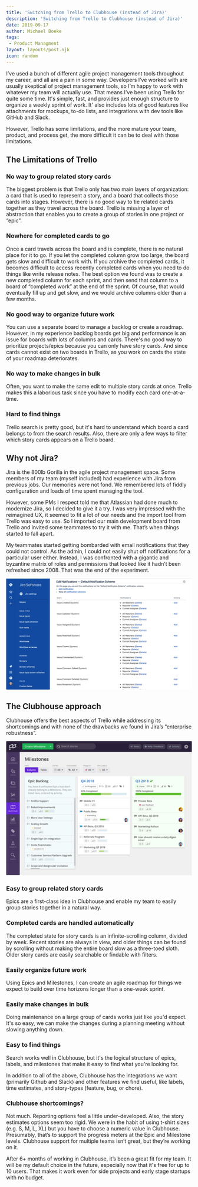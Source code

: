 ```yaml
---
title: 'Switching from Trello to Clubhouse (instead of Jira)'
description: 'Switching from Trello to Clubhouse (instead of Jira)'
date: 2019-09-17
author: Michael Boeke
tags:
 - Product Managment
layout: layouts/post.njk
icon: random
---
```


I’ve used a bunch of different agile project management tools throughout my career, and all are a pain in some way. Developers I’ve worked with are usually skeptical of project management tools, so I’m happy to work with whatever my team will actually use. That means I've been using Trello for quite some time. It's simple, fast, and provides just enough structure to organize a weekly sprint of work. It' also includes lots of good features like attachments for mockups, to-do lists, and integrations with dev tools like GitHub and Slack.

However, Trello has some limitations, and the more mature your team, product, and process get, the more difficult it can be to deal with those limitations.

## The Limitations of Trello

### No way to group related story cards
The biggest problem is that Trello only has two main layers of organization: a card that is used to represent a story, and a board that collects those cards into stages. However, there is no good way to tie related cards together as they travel across the board. Trello is missing a layer of abstraction that enables you to create a group of stories in one project or “epic”.

### Nowhere for completed cards to go
Once a card travels across the board and is complete, there is no natural place for it to go. If you let the completed column grow too large, the board gets slow and difficult to work with. If you archive the completed cards, it becomes difficult to access recently completed cards when you need to do things like write release notes. The best option we found was to create a new completed column for each sprint, and then send that column to a board of “completed work” at the end of the sprint. Of course, that would eventually fill up and get slow, and we would archive columns older than a few months.

### No good way to organize future work
You can use a separate board to manage a backlog or create a roadmap. However, in my experience backlog boards get big and performance is an issue for boards with lots of columns and cards. There's no good way to prioritize projects/epics because you can only have story cards. And since cards cannot exist on two boards in Trello, as you work on cards the state of your roadmap deteriorates.

### No way to make changes in bulk
Often, you want to make the same edit to multiple story cards at once. Trello makes this a laborious task since you have to modify each card one-at-a-time.

### Hard to find things
Trello search is pretty good, but it's hard to understand which board a card belongs to from the search results. Also, there are only a few ways to filter which story cards appears on a Trello board.

## Why not Jira?
Jira is the 800lb Gorilla in the agile project management space. Some members of my team (myself included) had experience with Jira from previous jobs. Our memories were not fond. We remembered lots of fiddly configuration and loads of time spent managing the tool.

However, some PMs I respect told me that Atlassian had done much to modernize Jira, so I decided to give it a try. I was very impressed with the reimagined UX, it seemed to fit a lot of our needs and the import tool from Trello was easy to use. So I imported our main development board from Trello and invited some teammates to try it with me. That’s when things started to fall apart.

My teammates started getting bombarded with email notifications that they could not control. As the admin, I could not easily shut off notifications for a particular user either. Instead, I was confronted with a gigantic and byzantine matrix of roles and permissions that looked like it hadn’t been refreshed since 2008. That was the end of the experiment.

![Robust Enterprise Configuration](/img/jira_config.jpeg)

## The Clubhouse approach

Clubhouse offers the best aspects of Trello while addressing its shortcomings and with none of the drawbacks we found in Jira’s “enterprise robustness”.

![Clubhouse](/img/clubhouse.png)

### Easy to group related story cards
Epics are a first-class idea in Clubhouse and enable my team to easily group stories together in a natural way.

### Completed cards are handled automatically
The completed state for story cards is an infinite-scrolling column, divided by week. Recent stories are always in view, and older things can be found by scrolling without making the entire board slow as a three-toed sloth. Older story cards are easily searchable or findable with filters.

### Easily organize future work
Using Epics and Milestones, I can create an agile roadmap for things we expect to build over time horizons longer than a one-week sprint.

### Easily make changes in bulk
Doing maintenance on a large group of cards works just like you'd expect. It's so easy, we can make the changes during a planning meeting without slowing anything down.

### Easy to find things
Search works well in Clubhouse, but it's the logical structure of epics, labels, and milestones that make it easy to find what you're looking for.

In addition to all of the above, Clubhouse has the integrations we want (primarily Github and Slack) and other features we find useful, like labels, time estimates, and story-types (feature, bug, or chore).

### Clubhouse shortcomings?
Not much. Reporting options feel a little under-developed. Also, the story estimates options seem too rigid. We were in the habit of using t-shirt sizes (e.g. S, M, L, XL) but you have to choose a numeric value in Clubhouse. Presumably, that’s to support the progress meters at the Epic and Milestone levels. Clubhouse support for multiple teams isn’t great, but they’re working on it.

After 6+ months of working in Clubhouse, it’s been a great fit for my team. It will be my default choice in the future, especially now that it's free for up to 10 users. That makes it work even for side projects and early stage startups with no budget.
